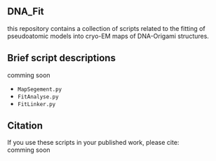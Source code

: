 ## DNA_Fit

this repository contains a collection of scripts related to the fitting of pseudoatomic models into cryo-EM maps of DNA-Origami structures.


## Brief script descriptions
comming soon

 * `MapSegement.py`
 * `FitAnalyse.py`
 * `FitLinker.py`

## Citation
If you use these scripts in your published work, please cite:<br/>
comming soon
